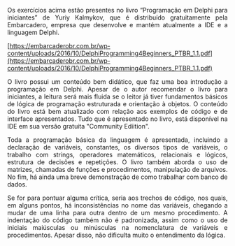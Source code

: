 ﻿<p align="justify">
Os exercícios acima estão presentes no livro “Programação em Delphi para iniciantes” de Yuriy Kalmykov, que é distribuído gratuitamente pela Embarcadero, empresa que desenvolve e mantém atualmente a IDE e a linguagem Delphi.

[https://embarcaderobr.com.br/wp-content/uploads/2016/10/DelphiProgramming4Beginners_PTBR_1.1.pdf](https://embarcaderobr.com.br/wp-content/uploads/2016/10/DelphiProgramming4Beginners_PTBR_1.1.pdf)

<p align="justify">
O livro possui um conteúdo bem didático, que faz uma boa introdução a programação em Delphi. Apesar de o autor recomendar o livro para iniciantes, a leitura será mais fluida se o leitor já tiver fundamentos básicos de lógica de programação estruturada e orientação à objetos.
O conteúdo do livro está bem atualizado com relação aos exemplos de código e de interface apresentados. Tudo que é apresentado no livro, está disponível na IDE em sua versão gratuita "Community Ediition".
<p align="justify">
Toda a programação básica da linguagem é apresentada, incluindo a declaração de variáveis, constantes, os diversos tipos de variáveis, o trabalho com strings, operadores matemáticos, relacionais e lógicos, estrutura de decisões e repetições. O livro também aborda o uso de matrizes, chamadas de funções e procedimentos, manipulação de arquivos. No fim, há ainda uma breve demonstração de como trabalhar com banco de dados. 
<p align="justify">
Se for para pontuar alguma crítica, seria aos trechos de código, nos quais, em alguns pontos, há inconsistências no nome das variáveis, chegando a mudar de uma linha para outra dentro de um mesmo procedimento. A indentação do código também não é padronizada, assim como o uso de iniciais maiúsculas ou minúsculas na nomenclatura de variáveis e procedimentos. Apesar disso, não dificulta muito o entendimento da lógica.

